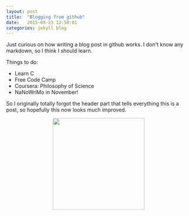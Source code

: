 ```yaml
---
layout: post
title:  "Blogging from github"
date:   2015-09-23 12:50:01
categories: jekyll blog
---
```


Just curious on how writing a blog post in github works. I don't know any markdown, so I think I should learn.

Things to do:
<ul>
  <li>Learn C</li>
  <li>Free Code Camp</li>
  <li>Coursera: Philosophy of Science</li>
  <li>NaNoWriMo in November!</li>
</ul>

So I originally totally forgot the header part that tells everything this is a post, so hopefully this now looks much improved.

<div id="wrapper" style="width:100%; text-align:center">
  <a href="https://en.wikipedia.org/wiki/Net_neutrality"><img   src="https://openclipart.org/download/214980/Net-Neutrality-2015022652.svg" height="250" width="250" /></a>
</div>
